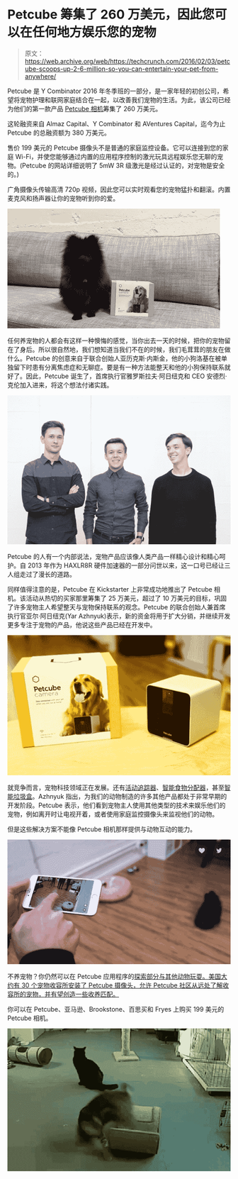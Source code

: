 # Petcube 筹集了 260 万美元，因此您可以在任何地方娱乐您的宠物

> 原文：<https://web.archive.org/web/https://techcrunch.com/2016/02/03/petcube-scoops-up-2-6-million-so-you-can-entertain-your-pet-from-anywhere/>

Petcube 是 Y Combinator 2016 年冬季班的一部分，是一家年轻的初创公司，希望将宠物护理和联网家庭结合在一起，以改善我们宠物的生活。为此，该公司已经为他们的第一款产品 [Petcube 相机](https://web.archive.org/web/20230323125835/https://petcube.com/)筹集了 260 万美元。

这轮融资来自 Almaz Capital、Y Combinator 和 AVentures Capital，迄今为止 Petcube 的总融资额为 380 万美元。

售价 199 美元的 Petcube 摄像头不是普通的家庭监控设备。它可以连接到您的家庭 Wi-Fi，并使您能够通过内置的应用程序控制的激光玩具远程娱乐您无聊的宠物。(Petcube 的网站详细说明了 5mW 3R 级激光是经过认证的，对宠物是安全的。)

广角摄像头传输高清 720p 视频，因此您可以实时观看您的宠物猛扑和翻滚。内置麦克风和扬声器让你的宠物听到你的爱。

![giphy (51)](img/10dc159d142815516023ace0a4d3507c.png)

任何养宠物的人都会有这样一种懊悔的感觉，当你出去一天的时候，把你的宠物留在了身后。所以很自然地，我们想知道当我们不在的时候，我们毛茸茸的朋友在做什么。Petcube 的创意来自于联合创始人亚历克斯·内斯金，他的小狗洛基在被单独留下时患有分离焦虑症和无聊症。要是有一种方法能整天和他的小狗保持联系就好了。因此，Petcube 诞生了，首席执行官雅罗斯拉夫·阿日纽克和 CEO 安德烈·克伦加入进来，将这个想法付诸实践。

![c23b59c5-84f6-4ae3-b54f-fdae83c34d89](img/13568abb535c482fa3edfb9c0dd2c877.png)

Petcube 的人有一个内部说法，宠物产品应该像人类产品一样精心设计和精心呵护。自 2013 年作为 HAXLR8R 硬件加速器的一部分问世以来，这一口号已经让三人组走过了漫长的道路。

同样值得注意的是，Petcube 在 Kickstarter 上非常成功地推出了 Petcube 相机。该活动从热切的买家那里筹集了 25 万美元，超过了 10 万美元的目标，巩固了许多宠物主人希望整天与宠物保持联系的观念。Petcube 的联合创始人兼首席执行官亚尔·阿日纽克(Yar Azhnyuk)表示，新的资金将用于扩大分销，并继续开发更多专注于宠物的产品，他说这些产品已经在开发中。

![petcube](img/ed7ab729951bf3b7d2f443693472bc2d.png)

就竞争而言，宠物科技领域正在发展。还有[活动追踪器](https://web.archive.org/web/20230323125835/https://techcrunch.com/2015/01/29/fitbit-for-dogs-maker-whistle-acquires-tagg-pet-tracker-and-raises-15m/)、[智能食物分配器](https://web.archive.org/web/20230323125835/https://techcrunch.com/2014/01/21/petnet-raises-1-125m-to-make-a-smart-food-dispenser-for-your-furry-friends/)，甚至[智能垃圾盒](https://web.archive.org/web/20230323125835/https://techcrunch.com/2014/11/12/tailio-smart-litter-box/)。Azhnyuk 指出，为我们的动物制造的许多其他产品都处于非常早期的开发阶段。Petcube 表示，他们看到宠物主人使用其他类型的技术来娱乐他们的宠物，例如离开时让电视开着，或者使用家庭监控摄像头来监视他们的动物。

但是这些解决方案不能像 Petcube 相机那样提供与动物互动的能力。

![pom play](img/9cf6e3b7131f95322da93becaa3e1597.png)

不养宠物？你仍然可以在 Petcube 应用程序的[探索部分与其他动物玩耍。美国大约有 30 个宠物收容所安装了 Petcube 摄像头，允许 Petcube 社区从远处了解收容所的宠物，并有望创造一些收养匹配。](https://web.archive.org/web/20230323125835/https://petcube.com/mobile-app/)

你可以在 Petcube、亚马逊、Brookstone、百思买和 Fryes 上购买 199 美元的 Petcube 相机。

![Feb 02, 2016 11:03](img/56a304f41351b45134772fbd83a0b09f.png)